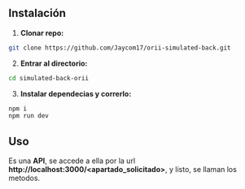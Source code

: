 ## Instalación

1. **Clonar repo:**

```bash
git clone https://github.com/Jaycom17/orii-simulated-back.git
```

2. **Entrar al directorio:**

```bash
cd simulated-back-orii
```

3. **Instalar dependecias y correrlo:**

```bash
npm i
npm run dev
```

## Uso

Es una **API**, se accede a ella por la url **http://localhost:3000/<apartado_solicitado>**, y listo, se llaman los metodos.